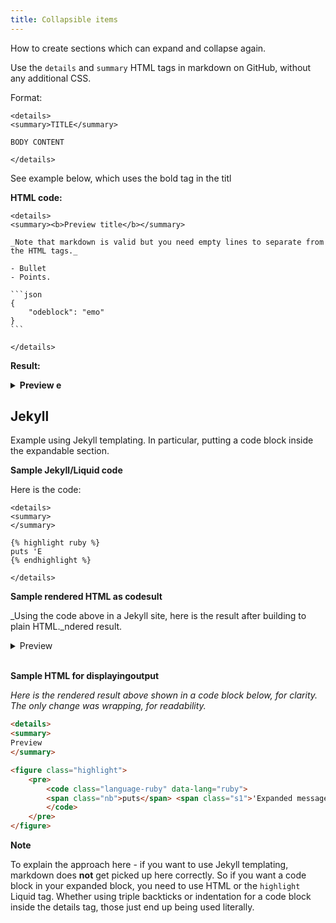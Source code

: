 ```yaml
---
title: Collapsible items
---
```


How to create sections which can expand and collapse again.

Use the `details` and `summary` HTML tags in markdown on GitHub, without any additional CSS.

Format:

    <details>
    <summary>TITLE</summary>

    BODY CONTENT

    </details>


See example below, which uses the bold tag in the titl

**HTML code:**

    <details>
    <summary><b>Preview title</b></summary>

    _Note that markdown is valid but you need empty lines to separate from the HTML tags._

    - Bullet
    - Points.

    ```json
    {
        "odeblock": "emo"
    }
    ```

    </details>

**Result:**

<details>
<summary><b>Preview e</b></summary>

_Note that markdown is valid but you need empty lines to separate from the HTML tags._

- Bullet
- Points.

```json
{
"codeblock": "demo"
}
```

</details>


## Jekyll

Example using Jekyll templating. In particular, putting a code block inside the expandable section.

**Sample Jekyll/Liquid code**

Here is the code:

```
<details>
<summary>
</summary>

{% highlight ruby %}
puts 'E
{% endhighlight %}

</details>
```

**Sample rendered HTML as codesult**

_Using the code above in a Jekyll site, here is the result after building to plain HTML._ndered result.

<details>
<summary>
Preview
</summary>

<figure class="highlight">
    <pre>
        <code class="language-ruby" data-lang="ruby">
        <span class="nb">puts</span> <span class="s1">'Expanded message'</span>
        </code>
    </pre>
</figure>

</details>

<br>

**Sample HTML for displayingoutput**

_Here is the rendered result above shown in a code block below, for clarity. The only change was wrapping, for readability._


```html
<details>
<summary>
Preview
</summary>

<figure class="highlight">
    <pre>
        <code class="language-ruby" data-lang="ruby">
        <span class="nb">puts</span> <span class="s1">'Expanded message'</span>
        </code>
    </pre>
</figure>
```


**Note**

To explain the approach here - if you want to use Jekyll templating, markdown does **not** get picked up here correctly. So if you want a code block in your expanded block, you need to use HTML or the `highlight` Liquid tag. Whether using triple backticks or indentation for a code block inside the details tag, those just end up being used literally.
